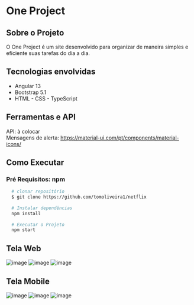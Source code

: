 # One Project

## Sobre o Projeto
O One Project é um site desenvolvido para organizar de maneira simples e eficiente suas tarefas do dia a dia.

## Tecnologias envolvidas
- Angular 13
- Bootstrap 5.1
- HTML - CSS - TypeScript

## Ferramentas e API
API: à colocar <br/>
Mensagens de alerta: https://material-ui.com/pt/components/material-icons/<br/>

## Como Executar
### Pré Requisitos: npm

```bash
  # clonar repositório
  $ git clone https://github.com/tomoliveira1/netflix
  
  # Instalar dependências
  npm install
  
  # Executar o Projeto
  npm start
```

## Tela Web
![image](https://user-images.githubusercontent.com/85240595/169094593-4b361a86-ffab-44e1-bdbe-00c1393065db.png)
![image](https://user-images.githubusercontent.com/85240595/169096445-7edbb122-23e1-4ae7-aa3b-720904f9e754.png)
![image](https://user-images.githubusercontent.com/85240595/169095144-51cd9f30-765b-4f2b-be2a-b51cef00847c.png)


## Tela Mobile
![image](https://user-images.githubusercontent.com/85240595/169097680-ae247d13-4ddd-4175-90fe-3046489199c5.png)
![image](https://user-images.githubusercontent.com/85240595/169097789-935f671d-78b1-4f3f-b9ea-65521a0af8d9.png)
![image](https://user-images.githubusercontent.com/85240595/169097839-2a455fa1-e8f1-439f-8b0c-9070e18e5d37.png)
